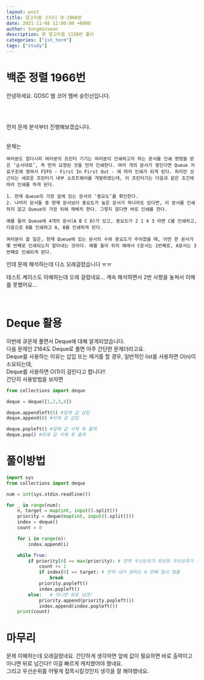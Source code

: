 ```yaml
---
layout: post
title: 알고리즘 스터디 큐-1966번
date: 2021-11-08 12:00:00 +0900
author: Songminseon
description: 큐 알고리즘 1158번 풀이
categories: ["1st_term"]
tags: ["study"]
---
```


# 백준 정렬 1966번

안녕하세요. GDSC 웹 코어 멤버 송민선입니다. <br>

<br>
<br>

먼저 문제 분석부터 진행해보겠습니다.
<br><br>

문제는

```
여러분도 알다시피 여러분의 프린터 기기는 여러분이 인쇄하고자 하는 문서를 인쇄 명령을 받은 ‘순서대로’, 즉 먼저 요청된 것을 먼저 인쇄한다. 여러 개의 문서가 쌓인다면 Queue 자료구조에 쌓여서 FIFO - First In First Out - 에 따라 인쇄가 되게 된다. 하지만 상근이는 새로운 프린터기 내부 소프트웨어를 개발하였는데, 이 프린터기는 다음과 같은 조건에 따라 인쇄를 하게 된다.

1. 현재 Queue의 가장 앞에 있는 문서의 ‘중요도’를 확인한다.
2. 나머지 문서들 중 현재 문서보다 중요도가 높은 문서가 하나라도 있다면, 이 문서를 인쇄하지 않고 Queue의 가장 뒤에 재배치 한다. 그렇지 않다면 바로 인쇄를 한다.

예를 들어 Queue에 4개의 문서(A B C D)가 있고, 중요도가 2 1 4 3 라면 C를 인쇄하고, 다음으로 D를 인쇄하고 A, B를 인쇄하게 된다.

여러분이 할 일은, 현재 Queue에 있는 문서의 수와 중요도가 주어졌을 때, 어떤 한 문서가 몇 번째로 인쇄되는지 알아내는 것이다. 예를 들어 위의 예에서 C문서는 1번째로, A문서는 3번째로 인쇄되게 된다.
```

인데
문제 해석하는데 다소 오래걸렸습니다 ㅠㅠ <br>

테스트 케이스도 이해하는데 오래 걸렸네요... 계속 해석하면서 2번 사항을 놓쳐서 이해를 못했어요...

<br>

# Deque 활용

이번에 큐문제 풀면서 Deque에 대해 알게되었습니다.<br>
다음 문제인 2164도 Deque로 풀면 아주 간단한 문제더라고요.<br>
Deque를 사용하는 이유는 삽입 또는 제거를 할 경우, 일반적인 list를 사용하면 O(n)이 소요되는데, <br>
Deque를 사용하면 O(1)이 걸린다고 합니다!!<br>
간단히 사용방법을 보자면

```python
from collections import deque

deque = deque([1,2,3,4])

deque.appendleft(5) #앞에 값 삽입
deque.append(0) #뒤에 값 삽입

deque.popleft() #앞에 값 삭제 후 출력
deque.pop() #뒤에 값 삭제 후 출력
```

# 풀이방법

```python
import sys
from collections import deque

num = int(sys.stdin.readline())

for _ in range(num):
    n, target = map(int, input().split())
    priority = deque(map(int, input().split()))
    index = deque()
    count = 0

    for i in range(n):
        index.append(i)

    while True:
        if priority[0] == max(priority): # 만약 우선순위가 최상위 우선순위가 맞다면
            count += 1
            if index[0] == target: # 만약 내가 원하는 m 번째 일시 멈춤
                break
            priority.popleft()
            index.popleft()
        else:   # 아니면 뒤로 넘겻!
            priority.append(priority.popleft())
            index.append(index.popleft())
    print(count)
```

# 마무리

문제 이해하는데 오래걸렸네요. 간단하게 생각하면 앞에 값이 필요하면 바로 출력이고 아니면 뒤로 넘긴다!! 이걸 빠르게 캐치했어야 했네요.<br>
그리고 우선순위를 어떻게 접목시킬것인지 생각을 잘 해야했네요.
